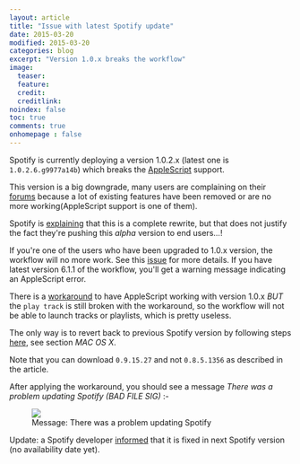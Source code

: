 ```yaml
---
layout: article
title: "Issue with latest Spotify update"
date: 2015-03-20
modified: 2015-03-20
categories: blog
excerpt: "Version 1.0.x breaks the workflow"
image:
  teaser: 
  feature:
  credit:
  creditlink:
noindex: false
toc: true
comments: true
onhomepage : false
---
```


Spotify is currently deploying a version 1.0.2.x (latest one is `1.0.2.6.g9977a14b`) which breaks the [AppleScript](https://community.spotify.com/t5/Help-Desktop-Linux-Mac-and/Apple-scripting-broken-in-1-0-1-988-g8f17a348/td-p/1029434) support.

This version is a big downgrade, many users are complaining on their [forums](https://community.spotify.com/t5/Help-Desktop-Linux-Mac-and/The-latest-desktop-version-is-a-downgrade/td-p/1039724) because a lot of existing features have been removed or are no more working(AppleScript support is one of them).

Spotify is [explaining](https://community.spotify.com/t5/Help-Desktop-Linux-Mac-and/Desktop-Update-Version-1-0-1/td-p/1050266) that this is a complete rewrite, but that does not justify the fact they're pushing this _alpha_ version to end users...!

If you're one of the users who have been upgraded to 1.0.x version, the workflow will no more work. See this [issue](https://github.com/vdesabou/alfred-spotify-mini-player/issues/66) for more details. If you have latest version 6.1.1 of the workflow, you'll get a warning message indicating an AppleScript error. 

There is a [workaround](http://hyperdock.bahoom.com/spotify_fix) to have AppleScript working with version 1.0.x *BUT* the `play track` is still broken with the workaround, so the workflow will not be able to launch tracks or playlists, which is pretty useless.

The only way is to revert back to previous Spotify version by following steps [here](http://supraliminal.net/blog/2013/4/21/how-to-revert-back-to-the-older-better-spotify-client), see section _MAC OS X_.

Note that you can download `0.9.15.27` and not `0.8.5.1356` as described in the article.

After applying the workaround, you should see a message _There was a problem updating Spotify (BAD FILE SIG)_ :-

<figure>
    <img src="{{ site.url }}/images/blog/spotify_update_problem.jpg"></a>
    <figcaption>Message: There was a problem updating Spotify</figcaption>
</figure>

Update: a Spotify developer [informed](http://stackoverflow.com/questions/29039514/applescript-to-tell-spotify-to-play-isnt-working-after-osx-update-to-yosemite/29047174#29047174) that it is fixed in next Spotify version (no availability date yet).




